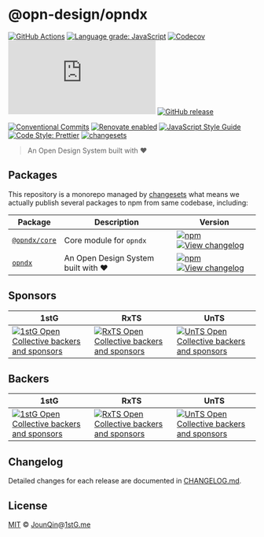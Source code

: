 # @opn-design/opndx

[![GitHub Actions](https://github.com/opn-design/opndx/workflows/CI/badge.svg)](https://github.com/opn-design/opndx/actions/workflows/ci.yml)
[![Language grade: JavaScript](https://img.shields.io/lgtm/grade/javascript/g/opn-design/opndx.svg?logo=lgtm&logoWidth=18)](https://lgtm.com/projects/g/opn-design/opndx/context:javascript)
[![Codecov](https://img.shields.io/codecov/c/gh/opn-design/opndx)](https://codecov.io/gh/opn-design/opndx)
[![type-coverage](https://img.shields.io/badge/dynamic/json.svg?label=type-coverage&prefix=%E2%89%A5&suffix=%&query=$.typeCoverage.atLeast&uri=https%3A%2F%2Fraw.githubusercontent.com%2Fopn-design%2Fopndx%2Fmain%2Fpackage.json)](https://github.com/plantain-00/type-coverage)
[![GitHub release](https://img.shields.io/github/release/opn-design/opndx)](https://github.com/opn-design/opndx/releases)

[![Conventional Commits](https://img.shields.io/badge/conventional%20commits-1.0.0-yellow.svg)](https://conventionalcommits.org)
[![Renovate enabled](https://img.shields.io/badge/renovate-enabled-brightgreen.svg)](https://renovatebot.com/)
[![JavaScript Style Guide](https://img.shields.io/badge/code_style-standard-brightgreen.svg)](https://standardjs.com)
[![Code Style: Prettier](https://img.shields.io/badge/code_style-prettier-ff69b4.svg)](https://github.com/prettier/prettier)
[![changesets](https://img.shields.io/badge/maintained%20with-changesets-176de3.svg)](https://github.com/atlassian/changesets)

> An Open Design System built with ❤️

## Packages

This repository is a monorepo managed by [changesets][] what means we actually publish several packages to npm from same codebase, including:

| Package                                | Description                         | Version                                                                                                                                                                                                               |
| -------------------------------------- | ----------------------------------- | --------------------------------------------------------------------------------------------------------------------------------------------------------------------------------------------------------------------- |
| [`@opndx/core`](/packages/@opndx/core) | Core module for `opndx`             | [![npm](https://img.shields.io/npm/v/@opndx/core.svg)](https://www.npmjs.com/package/@opndx/core) [![View changelog](https://img.shields.io/badge/changelog-explore-brightgreen)](https://changelogs.xyz/@opndx/core) |
| [`opndx`](/packages/opndx)             | An Open Design System built with ❤️ | [![npm](https://img.shields.io/npm/v/opndx.svg)](https://www.npmjs.com/package/opndx) [![View changelog](https://img.shields.io/badge/changelog-explore-brightgreen)](https://changelogs.xyz/opndx)                   |

## Sponsors

| 1stG                                                                                                                               | RxTS                                                                                                                               | UnTS                                                                                                                               |
| ---------------------------------------------------------------------------------------------------------------------------------- | ---------------------------------------------------------------------------------------------------------------------------------- | ---------------------------------------------------------------------------------------------------------------------------------- |
| [![1stG Open Collective backers and sponsors](https://opencollective.com/1stG/organizations.svg)](https://opencollective.com/1stG) | [![RxTS Open Collective backers and sponsors](https://opencollective.com/rxts/organizations.svg)](https://opencollective.com/rxts) | [![UnTS Open Collective backers and sponsors](https://opencollective.com/unts/organizations.svg)](https://opencollective.com/unts) |

## Backers

| 1stG                                                                                                                             | RxTS                                                                                                                             | UnTS                                                                                                                             |
| -------------------------------------------------------------------------------------------------------------------------------- | -------------------------------------------------------------------------------------------------------------------------------- | -------------------------------------------------------------------------------------------------------------------------------- |
| [![1stG Open Collective backers and sponsors](https://opencollective.com/1stG/individuals.svg)](https://opencollective.com/1stG) | [![RxTS Open Collective backers and sponsors](https://opencollective.com/rxts/individuals.svg)](https://opencollective.com/rxts) | [![UnTS Open Collective backers and sponsors](https://opencollective.com/unts/individuals.svg)](https://opencollective.com/unts) |

## Changelog

Detailed changes for each release are documented in [CHANGELOG.md](./CHANGELOG.md).

## License

[MIT][] © [JounQin][]@[1stG.me][]

[1stg.me]: https://www.1stg.me
[changesets]: https://GitHub.com/atlassian/changesets
[jounqin]: https://GitHub.com/JounQin
[mit]: http://opensource.org/licenses/MIT
